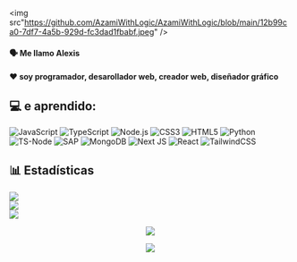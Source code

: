 <img src"https://github.com/AzamiWithLogic/AzamiWithLogic/blob/main/12b99ca0-7df7-4a5b-929d-fc3dad1fbabf.jpeg" />
</p>

#### 🗣️ Me llamo Alexis 
#### ❤️ soy programador, desarollador web, creador web, diseñador gráfico 

## 💻 e aprendido:
![JavaScript](https://img.shields.io/badge/javascript-%23323330?style=for-the-badge&logo=javascript&logoColor=%23F7DF1E) ![TypeScript](https://img.shields.io/badge/TypeScript-007ACC?style=for-the-badge&logo=typescript&logoColor=white) ![Node.js](https://img.shields.io/badge/Node.js-43853D?style=for-the-badge&logo=node.js&logoColor=white) ![CSS3](https://img.shields.io/badge/css3-%231572B6.svg?style=for-the-badge&logo=css3&logoColor=white) ![HTML5](https://img.shields.io/badge/html5-%23E34F26.svg?style=for-the-badge&logo=html5&logoColor=white) ![Python](https://img.shields.io/badge/Python-3776AB?style=for-the-badge&logo=python&logoColor=white) ![TS-Node](https://img.shields.io/badge/ts--node-3178C6?style=for-the-badge&logo=ts-node&logoColor=white) ![SAP](https://img.shields.io/badge/SAP-0FAAFF?style=for-the-badge&logo=sap&logoColor=white) ![MongoDB](https://img.shields.io/badge/MongoDB-4EA94B?style=for-the-badge&logo=mongodb&logoColor=white) ![Next JS](https://img.shields.io/badge/Next-black?style=for-the-badge&logo=next.js&logoColor=white) ![React](https://img.shields.io/badge/react-%2320232a.svg?style=for-the-badge&logo=react&logoColor=%2361DAFB) ![TailwindCSS](https://img.shields.io/badge/tailwindcss-%2338B2AC.svg?style=for-the-badge&logo=tailwind-css&logoColor=white)

## 📊 Estadísticas
![](https://github-readme-stats.vercel.app/api?username=slavyandesu&theme=ayu-mirage&hide_border=true&include_all_commits=false&count_private=false)<br/>
![](https://github-readme-streak-stats.herokuapp.com/?user=slavyandesu&theme=ayu-mirage&hide_border=true)<br/>
![](https://github-readme-stats.vercel.app/api/top-langs/?username=slavyandesu&theme=ayu-mirage&hide_border=true&include_all_commits=false&count_private=false&layout=compact)


<p align="center"><a href="https://github.com/AzamiWithLogic"><img src="https://github-readme-stats.vercel.app/api?username=Azamiwithlogic&show_icons=true&theme=tokyonight"></a></p>
<p align="center">
  <a href="https://github.com/AzamiWithLogic"><img src="https://github-readme-stats.vercel.app/api/top-langs?username=Azamiwithlogic&bg_color=30,e96443,904e95&title_color=fff&text_color=fff&hide_border=true&show_icons=true&layout=compact" /></a>
</p>
